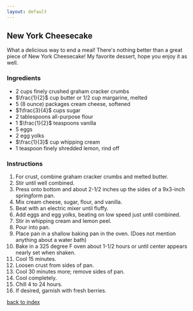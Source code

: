 ```yaml
---
layout: default
---
```


## New York Cheesecake
What a delicious way to end a meal! There's nothing better than a great piece of New York Cheesecake! My favorite dessert, hope you enjoy it as well.
### Ingredients
- 2 cups finely crushed graham cracker crumbs
- $\frac{1}{2}$ cup butter or 1/2 cup margarine, melted
- 5 (8 ounce) packages cream cheese, softened
- $1\frac{3}{4}$ cups sugar
- 2 tablespoons all-purpose flour
- 1 $\frac{1}{2}$ teaspoons vanilla
- 5 eggs
- 2 egg yolks
- $\frac{1}{3}$ cup whipping cream
- 1 teaspoon finely shredded lemon, rind off

### Instructions
1. For crust, combine graham cracker crumbs and melted butter.
2. Stir until well combined.
3. Press onto bottom and about 2-1/2 inches up the sides of a 9x3-inch springform pan.
4. Mix cream cheese, sugar, flour, and vanilla.
5. Beat with an electric mixer until fluffy.
6. Add eggs and egg yolks, beating on low speed just until combined.
7. Stir in whipping cream and lemon peel.
8. Pour into pan.
9. Place pan in a shallow baking pan in the oven. (Does not mention anything about a water bath)
10. Bake in a 325 degree F oven about 1-1/2 hours or until center appears nearly set when shaken.
11. Cool 15 minutes.
12. Loosen crust from sides of pan.
13. Cool 30 minutes more; remove sides of pan.
14. Cool completely.
15. Chill 4 to 24 hours.
16. If desired, garnish with fresh berries.

<!--
Keep this link to return to the index
-->
[back to index](../)